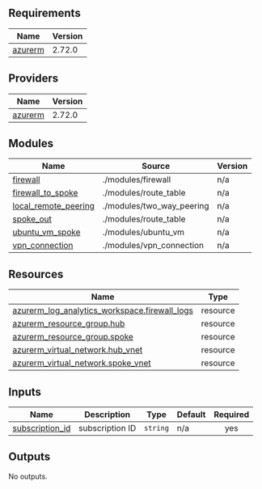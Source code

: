 ## Requirements

| Name | Version |
|------|---------|
| <a name="requirement_azurerm"></a> [azurerm](#requirement\_azurerm) | 2.72.0 |

## Providers

| Name | Version |
|------|---------|
| <a name="provider_azurerm"></a> [azurerm](#provider\_azurerm) | 2.72.0 |

## Modules

| Name | Source | Version |
|------|--------|---------|
| <a name="module_firewall"></a> [firewall](#module\_firewall) | ./modules/firewall | n/a |
| <a name="module_firewall_to_spoke"></a> [firewall\_to\_spoke](#module\_firewall\_to\_spoke) | ./modules/route_table | n/a |
| <a name="module_local_remote_peering"></a> [local\_remote\_peering](#module\_local\_remote\_peering) | ./modules/two_way_peering | n/a |
| <a name="module_spoke_out"></a> [spoke\_out](#module\_spoke\_out) | ./modules/route_table | n/a |
| <a name="module_ubuntu_vm_spoke"></a> [ubuntu\_vm\_spoke](#module\_ubuntu\_vm\_spoke) | ./modules/ubuntu_vm | n/a |
| <a name="module_vpn_connection"></a> [vpn\_connection](#module\_vpn\_connection) | ./modules/vpn_connection | n/a |

## Resources

| Name | Type |
|------|------|
| [azurerm_log_analytics_workspace.firewall_logs](https://registry.terraform.io/providers/hashicorp/azurerm/2.72.0/docs/resources/log_analytics_workspace) | resource |
| [azurerm_resource_group.hub](https://registry.terraform.io/providers/hashicorp/azurerm/2.72.0/docs/resources/resource_group) | resource |
| [azurerm_resource_group.spoke](https://registry.terraform.io/providers/hashicorp/azurerm/2.72.0/docs/resources/resource_group) | resource |
| [azurerm_virtual_network.hub_vnet](https://registry.terraform.io/providers/hashicorp/azurerm/2.72.0/docs/resources/virtual_network) | resource |
| [azurerm_virtual_network.spoke_vnet](https://registry.terraform.io/providers/hashicorp/azurerm/2.72.0/docs/resources/virtual_network) | resource |

## Inputs

| Name | Description | Type | Default | Required |
|------|-------------|------|---------|:--------:|
| <a name="input_subscription_id"></a> [subscription\_id](#input\_subscription\_id) | subscription ID | `string` | n/a | yes |

## Outputs

No outputs.
